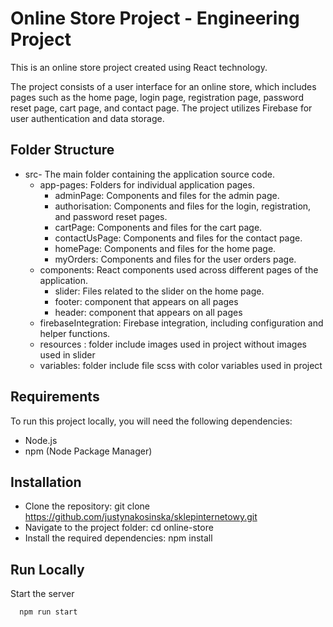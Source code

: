 # Online Store Project - Engineering Project

This is an online store project created using React technology. 

The project consists of a user interface for an online store, which includes pages such as the home page, login page, registration page, password reset page, cart page, and contact page. The project utilizes Firebase for user authentication and data storage. 




## Folder Structure
 * src- The main folder containing the application source code.
    * app-pages: Folders for individual application pages.
        * adminPage: Components and files for the admin page.
        * authorisation: Components and files for the login, registration, and password reset pages.
        * cartPage: Components and files for the cart page.
        * contactUsPage: Components and files for the contact page.
        * homePage: Components and files for the home page.
        * myOrders: Components and files for the user orders page.
    * components: React components used across different pages of the application.
        * slider: Files related to the slider on the home page.
        * footer: component that appears on all pages
        * header: component that appears on all pages
    * firebaseIntegration: Firebase integration, including configuration and helper functions.
    * resources : folder include images used in project without images used in slider
    * variables: folder include file scss with color variables used in project
     

## Requirements
To run this project locally, you will need the following dependencies:

* Node.js
* npm (Node Package Manager)
## Installation

* Clone the repository: git clone https://github.com/justynakosinska/sklepinternetowy.git
* Navigate to the project folder: cd online-store
* Install the required dependencies: npm install
    
## Run Locally

Start the server
```bash
  npm run start
```
